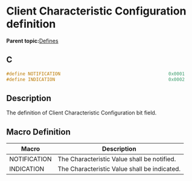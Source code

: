 # Client Characteristic Configuration definition

**Parent topic:**[Defines](GUID-E2F81023-B198-4263-A123-9225588A0E6E.md)

## C

```c
#define NOTIFICATION                                        0x0001
#define INDICATION                                          0x0002
```

## Description

The definition of Client Characteristic Configuration bit field.

## Macro Definition

|Macro|Description|
|-----|-----------|
|NOTIFICATION|The Characteristic Value shall be notified.|
|INDICATION|The Characteristic Value shall be indicated.|

